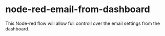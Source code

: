 # node-red-email-from-dashboard
This Node-red flow will allow full controll over the email settings from the dashboard.
